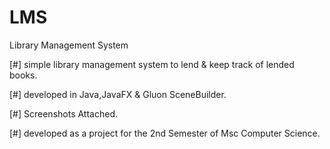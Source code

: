 # LMS

Library Management System

[#] simple library management system to lend & keep track of          lended   books. 

[#] developed in Java,JavaFX & Gluon SceneBuilder.

[#] Screenshots Attached.

[#] developed as a project for the 2nd Semester of Msc Computer       Science.